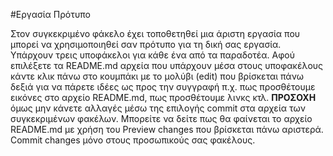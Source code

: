 #Εργασία Πρότυπο

Στον συγκεκριμένο φάκελο έχει τοποθετηθεί μια άριστη εργασία που μπορεί να χρησιμοποιηθεί σαν πρότυπο για τη δική σας εργασία. Υπάρχουν τρεις υποφάκελοι για κάθε ένα από τα παραδοτέα. Αφού επιλέξετε τα README.md αρχεία που υπάρχουν μέσα στους υποφακέλους κάντε κλικ πάνω στο κουμπάκι με το μολύβι (edit) που βρίσκεται πάνω δεξιά για να πάρετε ιδέες ως προς την συγγραφή π.χ. πως προσθέτουμε εικόνες στο αρχείο README.md, πως προσθέτουμε λινκς κτλ. **ΠΡΟΣΟΧΗ** όμως μην κάνετε αλλαγές μέσω της επιλογής commit στα αρχεία των συγκεκριμένων φακέλων. Μπορείτε να δείτε πως θα φαίνεται το αρχείο README.md με χρήση του Preview changes που βρίσκεται πάνω αριστερά. Commit changes μόνο στους προσωπικούς σας φακέλους.
